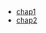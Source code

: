 * [chap1](https://github.com/qlkdkd/univ-3-1/blob/main/algorithm/week1/chap1.md)
* [chap2](https://github.com/qlkdkd/univ-3-1/blob/main/algorithm/week1/chap2.md)
